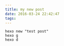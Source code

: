 ```yaml
---
title: my new post
date: 2016-03-24 22:42:47
tags:
---
```

    hexo new "test post"
	hexo g 
	hexo d